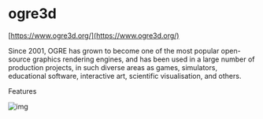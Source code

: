 # ogre3d

[https://www.ogre3d.org/](https://www.ogre3d.org/)

Since 2001, OGRE has grown to become one of the most popular open-source graphics rendering engines, and has been used in a large number of production projects, in such diverse areas as games, simulators, educational software, interactive art, scientific visualisation, and others.

Features

![img](https://www.ogre3d.org/wp-content/uploads/2019/08/gallery512-2.png)

